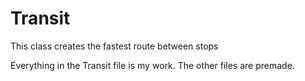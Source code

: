 # Transit

This class creates the fastest route between stops

Everything in the Transit file is my work. The other files are premade.
